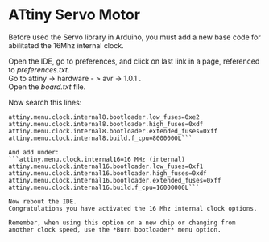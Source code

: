 # ATtiny Servo Motor
Before used the Servo library in Arduino, you must add a new base code for abilitated the 16Mhz internal clock.  

Open the IDE, go to preferences, and click on last link in a page, referenced to *preferences.txt*.  
Go to attiny -> hardware - > avr -> 1.0.1 .  
Open the *board.txt* file.  

Now search this lines:  
```attiny.menu.clock.internal8=8 MHz (internal)
attiny.menu.clock.internal8.bootloader.low_fuses=0xe2
attiny.menu.clock.internal8.bootloader.high_fuses=0xdf
attiny.menu.clock.internal8.bootloader.extended_fuses=0xff
attiny.menu.clock.internal8.build.f_cpu=8000000L```

And add under:  
```attiny.menu.clock.internal16=16 MHz (internal)
attiny.menu.clock.internal16.bootloader.low_fuses=0xf1
attiny.menu.clock.internal16.bootloader.high_fuses=0xdf
attiny.menu.clock.internal16.bootloader.extended_fuses=0xff
attiny.menu.clock.internal16.build.f_cpu=16000000L```

Now rebout the IDE.  
Congratulations you have activated the 16 Mhz internal clock options.

Remember, when using this option on a new chip or changing from another clock speed, use the *Burn bootloader* menu option.
